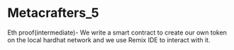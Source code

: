 # Metacrafters_5
Eth proof(intermediate)- We write a smart contract to create our own token on the local hardhat network and we use Remix IDE to interact with it.
